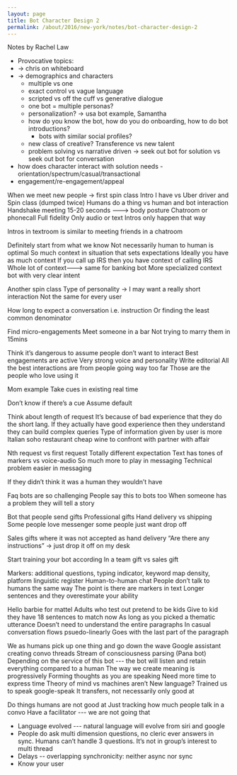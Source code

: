 ```yaml
---
layout: page
title: Bot Character Design 2
permalink: /about/2016/new-york/notes/bot-character-design-2
---
```


Notes by Rachel Law

* Provocative topics:
* → chris on whiteboard
* → demographics and characters
	* multiple vs one
	* exact control vs vague language
	* scripted vs off the cuff vs generative dialogue
	* one bot = multiple personas?
	* personalization? → usa bot example, Samantha
	* how do you know the bot, how do you do onboarding, how to do bot introductions?
		* bots with similar social profiles?
	* new class of creative? Transference vs new talent
	* problem solving vs narrative driven → seek out bot for solution vs seek out bot for conversation
* how does character interact with solution needs - orientation/spectrum/casual/transactional
* engagement/re-engagement/appeal

When we meet new people → first spin class
Intro I have vs Uber driver and Spin class (dumped twice) Humans do a thing vs human and bot interaction Handshake meeting
15-20 seconds ---> body posture
Chatroom or phonecall
Full fidelity
Only audio or text
Intros only happen that way

Intros in textroom is similar to meeting friends in a chatroom

Definitely start from what we know
Not necessarily human to human is optimal
So much context in situation that sets expectations Ideally you have as much context
If you call up IRS then you have context of calling IRS Whole lot of context---> same for banking bot
More specialized context bot with very clear intent

Another spin class
Type of personality → I may want a really short interaction Not the same for every user

How long to expect a conversation i.e. instruction Or finding the least common denominator

Find micro-engagements
Meet someone in a bar
Not trying to marry them in 15mins

Think it’s dangerous to assume people don’t want to interact Best engagements are active
Very strong voice and personality
Write editorial
All the best interactions are from people going way too far Those are the people who love using it

Mom example
Take cues in existing real time

Don’t know if there’s a cue
Assume default

Think about length of request
It’s because of bad experience that they do the short lang.
If they actually have good experience then they understand they can build complex queries Type of information given by user is more
Italian soho restaurant cheap wine to confront with partner with affair

Nth request vs first request
Totally different expectation
Text has tones of markers vs voice-audio So much more to play in messaging Technical problem easier in messaging

If they didn’t think it was a human they wouldn’t have

Faq bots are so challenging
People say this to bots too
When someone has a problem they will tell a story

Bot that people send gifts
Professional gifts
Hand delivery vs shipping
Some people love messenger some people just want drop off

Sales gifts where it was not accepted as hand delivery “Are there any instructions” → just drop it off on my desk

Start training your bot according
In a team gift vs sales gift

Markers: additional questions, typing indicator, keyword map density, platform linguistic register Human-to-human chat
People don’t talk to humans the same way
The point is there are markers in text
Longer sentences and they overestimate your ability

Hello barbie for mattel
Adults who test out pretend to be kids
Give to kid they have 18 sentences to match now
As long as you picked a thematic utterance
Doesn’t need to understand the entire paragraphs
In casual conversation flows psuedo-linearly
Goes with the last part of the paragraph

We as humans pick up one thing and go down the wave
Google assistant creating convo threads
Stream of consciousness parsing (Pana bot)
Depending on the service of this bot --- the bot will listen and retain everything compared to a human
The way we create meaning is progressively
Forming thoughts as you are speaking Need more time to express time
Theory of mind vs machines aren’t
New language?
Trained us to speak google-speak
It transfers, not necessarily only good at

Do things humans are not good at
Just tracking how much people talk in a convo Have a facilitator --- we are not going that
* Language evolved --- natural language will evolve from siri and google
* People do ask multi dimension questions, no cleric ever answers in sync. Humans can’t handle 3 questions. It’s not in group’s interest to multi thread
* Delays -- overlapping synchronicity: neither async nor sync
* Know your user
